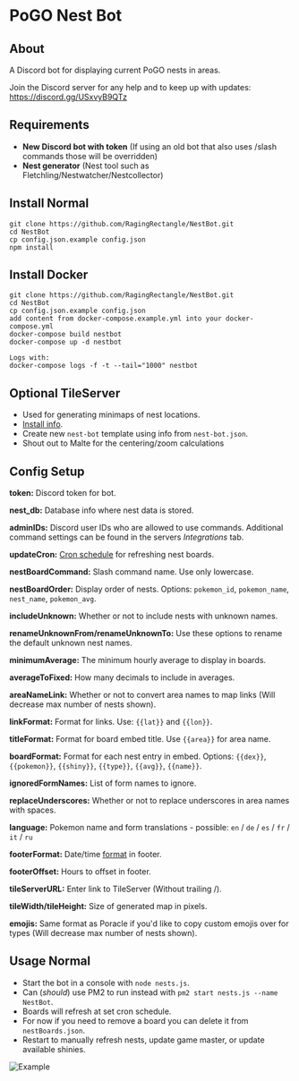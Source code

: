 # PoGO Nest Bot

## About
A Discord bot for displaying current PoGO nests in areas.

Join the Discord server for any help and to keep up with updates: https://discord.gg/USxvyB9QTz


## Requirements
 - **New Discord bot with token** (If using an old bot that also uses /slash commands those will be overridden)
 - **Nest generator** (Nest tool such as Fletchling/Nestwatcher/Nestcollector)


## Install Normal
```
git clone https://github.com/RagingRectangle/NestBot.git
cd NestBot
cp config.json.example config.json
npm install
```
## Install Docker
```
git clone https://github.com/RagingRectangle/NestBot.git
cd NestBot
cp config.json.example config.json
add content from docker-compose.example.yml into your docker-compose.yml
docker-compose build nestbot
docker-compose up -d nestbot

Logs with:
docker-compose logs -f -t --tail="1000" nestbot
```

## Optional TileServer
 - Used for generating minimaps of nest locations.
 - [Install info](https://github.com/123FLO321/SwiftTileserverCache).
 - Create new `nest-bot` template using info from `nest-bot.json`.
 - Shout out to Malte for the centering/zoom calculations
 

## Config Setup
**token:** Discord token for bot.

**nest_db:** Database info where nest data is stored.

**adminIDs:** Discord user IDs who are allowed to use commands. Additional command settings can be found in the servers *Integrations* tab.

**updateCron:** [Cron schedule](https://crontab-generator.org/) for refreshing nest boards.

**nestBoardCommand:** Slash command name. Use only lowercase.

**nestBoardOrder:** Display order of nests. Options: `pokemon_id`, `pokemon_name`, `nest_name`, `pokemon_avg`.

**includeUnknown:** Whether or not to include nests with unknown names.

**renameUnknownFrom/renameUnknownTo:** Use these options to rename the default unknown nest names.

**minimumAverage:** The minimum hourly average to display in boards.

**averageToFixed:** How many decimals to include in averages.

**areaNameLink:** Whether or not to convert area names to map links (Will decrease max number of nests shown).

**linkFormat:** Format for links. Use: `{{lat}}` and `{{lon}}`.

**titleFormat:** Format for board embed title. Use `{{area}}` for area name.

**boardFormat:** Format for each nest entry in embed. Options: `{{dex}}`, `{{pokemon}}`, `{{shiny}}`, `{{type}}`, `{{avg}}`, `{{name}}`.

**ignoredFormNames:** List of form names to ignore.

**replaceUnderscores:** Whether or not to replace underscores in area names with spaces.

**language:** Pokemon name and form translations - possible: `en` / `de` / `es` / `fr` / `it` / `ru`

**footerFormat:** Date/time [format](https://momentjs.com/docs/#/displaying/format/) in footer.

**footerOffset:** Hours to offset in footer.

**tileServerURL:** Enter link to TileServer (Without trailing /).

**tileWidth/tileHeight:** Size of generated map in pixels.

**emojis:** Same format as Poracle if you'd like to copy custom emojis over for types (Will decrease max number of nests shown).


## Usage Normal
- Start the bot in a console with `node nests.js`.
- Can (*should*) use PM2 to run instead with `pm2 start nests.js --name NestBot`.
- Boards will refresh at set cron schedule.
- For now if you need to remove a board you can delete it from `nestBoards.json`.
- Restart to manually refresh nests, update game master, or update available shinies.


![Example](https://i.imgur.com/SJ8pWCv.gif)
